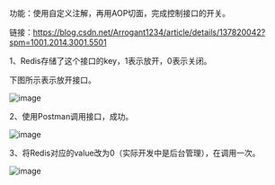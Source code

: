 功能：使用自定义注解，再用AOP切面，完成控制接口的开关。

链接：https://blog.csdn.net/Arrogant1234/article/details/137820042?spm=1001.2014.3001.5501

1、Redis存储了这个接口的key，1表示放开，0表示关闭。

下图所示表示放开接口。


![image](https://github.com/rxumin/aop/assets/100500270/700d0192-93be-4035-be3f-dde554d6d170)

2、使用Postman调用接口，成功。

![image](https://github.com/rxumin/aop/assets/100500270/9413d054-6f2a-4785-ac7e-8b528aaf445d)

3、将Redis对应的value改为0（实际开发中是后台管理），在调用一次。


![image](https://github.com/rxumin/aop/assets/100500270/ef60bc32-5033-4ac7-aa08-7a216d147dc2)

